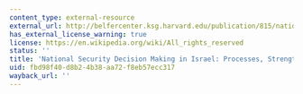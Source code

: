 ```yaml
---
content_type: external-resource
external_url: http://belfercenter.ksg.harvard.edu/publication/815/national_security_decisionmaking_in_israel.html
has_external_license_warning: true
license: https://en.wikipedia.org/wiki/All_rights_reserved
status: ''
title: 'National Security Decision Making in Israel: Processes, Strengths and Pathologies'
uid: fbd98f40-d8b2-4b38-aa72-f8eb57ecc317
wayback_url: ''
---
```

